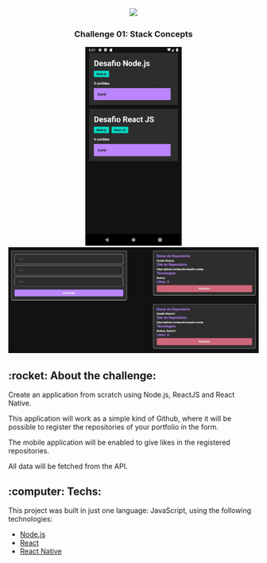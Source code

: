 <div align="center"> 
  <img src="https://camo.githubusercontent.com/8c13dc2618dbd7f76d1d574350b98fdee1335ce5/68747470733a2f2f726f636b6574736561742d63646e2e73332d73612d656173742d312e616d617a6f6e6177732e636f6d2f626f6f7463616d702d6865616465722e706e67" />
 </div>
 
<h3 align="center">
  Challenge 01: Stack Concepts
</h3>


<p align="center">
  <img src="https://github.com/bprofiro/assets/blob/master/WhatsApp%20Image%202020-04-13%20at%2015.33.23.jpeg"  widht="200" height="400"/>  
  <img src="https://github.com/bprofiro/assets/blob/master/WhatsApp%20Image%202020-04-13%20at%2015.33.23%20(1).jpeg" />
</p>

<div>
  <h2> :rocket: About the challenge: </h2>

  <p> Create an application from scratch using Node.js, ReactJS and React Native.

  This application will work as a simple kind of Github, where it will be possible to register the repositories of your portfolio in the      form.

  The mobile application will be enabled to give likes in the registered repositories.

  All data will be fetched from the API. </p>
</div>

<div>
  <h2> :computer: Techs: </h2>
   <p> This project was built in just one language: JavaScript, using the following technologies:

   -   [Node.js](https://nodejs.org/en/)
   -   [React](https://reactjs.org/)
   -   [React Native](https://facebook.github.io/react-native/)
  </p>
</div>

